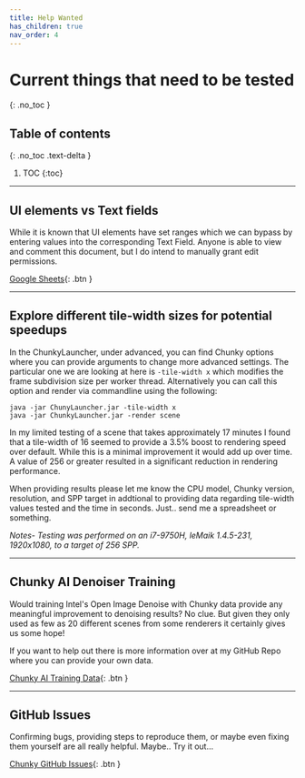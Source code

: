 ```yaml
---
title: Help Wanted
has_children: true
nav_order: 4
---
```


# Current things that need to be tested
{: .no_toc }

## Table of contents
{: .no_toc .text-delta }

1. TOC
{:toc}

---

## UI elements vs Text fields

While it is known that UI elements have set ranges which we can bypass by entering values into the corresponding Text Field. Anyone is able to view and comment this document, but I do intend to manually grant edit permissions.

[Google Sheets](https://docs.google.com/spreadsheets/d/1fB3Q1JCaSUM3yKJzXHkiPb_PFtIOczlWlvZLlQjs1nI/edit?usp=sharing){: .btn }

---

## Explore different tile-width sizes for potential speedups

In the ChunkyLauncher, under advanced, you can find Chunky options where you can provide arguments to change more advanced settings. The particular one we are looking at here is `-tile-width x` which modifies the frame subdivision size per worker thread. Alternatively you can call this option and render via commandline using the following:

```
java -jar ChunyLauncher.jar -tile-width x
java -jar ChunkyLauncher.jar -render scene
```

In my limited testing of a scene that takes approximately 17 minutes I found that a tile-width of 16 seemed to provide a 3.5% boost to rendering speed over default. While this is a minimal improvement it would add up over time. A value of 256 or greater resulted in a significant reduction in rendering performance.

When providing results please let me know the CPU model, Chunky version, resolution, and SPP target in addtional to providing data regarding tile-width values tested and the time in seconds. Just.. send me a spreadsheet or something.

*Notes- Testing was performed on an i7-9750H, leMaik 1.4.5-231, 1920x1080, to a target of 256 SPP.*

---

## Chunky AI Denoiser Training

Would training Intel's Open Image Denoise with Chunky data provide any meaningful improvement to denoising results? No clue. But given they only used as few as 20 different scenes from some renderers it certainly gives us some hope!

If you want to help out there is more information over at my GitHub Repo where you can provide your own data.

[Chunky AI Training Data](https://github.com/jackjt8/chunky_aidn_training){: .btn }

---

## GitHub Issues

Confirming bugs, providing steps to reproduce them, or maybe even fixing them yourself are all really helpful. Maybe.. Try it out...

[Chunky GitHub Issues](https://github.com/llbit/chunky/issues){: .btn }

